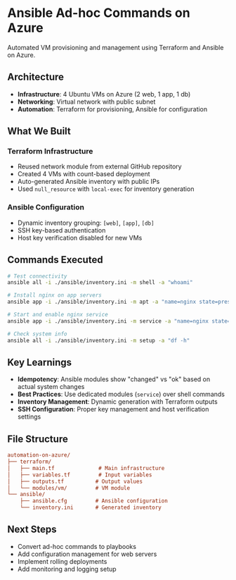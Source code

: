 # Ansible Ad-hoc Commands on Azure

Automated VM provisioning and management using Terraform and Ansible on Azure.

## Architecture

- **Infrastructure**: 4 Ubuntu VMs on Azure (2 web, 1 app, 1 db)
- **Networking**: Virtual network with public subnet
- **Automation**: Terraform for provisioning, Ansible for configuration

## What We Built

### Terraform Infrastructure

- Reused network module from external GitHub repository
- Created 4 VMs with count-based deployment
- Auto-generated Ansible inventory with public IPs
- Used `null_resource` with `local-exec` for inventory generation

### Ansible Configuration

- Dynamic inventory grouping: `[web]`, `[app]`, `[db]`
- SSH key-based authentication
- Host key verification disabled for new VMs

## Commands Executed

```bash
# Test connectivity
ansible all -i ./ansible/inventory.ini -m shell -a "whoami"

# Install nginx on app servers
ansible app -i ./ansible/inventory.ini -m apt -a "name=nginx state=present" --become

# Start and enable nginx service
ansible app -i ./ansible/inventory.ini -m service -a "name=nginx state=started enabled=yes" --become

# Check system info
ansible all -i ./ansible/inventory.ini -m setup -a "df -h"
```

## Key Learnings

- **Idempotency**: Ansible modules show "changed" vs "ok" based on actual system changes
- **Best Practices**: Use dedicated modules (`service`) over shell commands
- **Inventory Management**: Dynamic generation with Terraform outputs
- **SSH Configuration**: Proper key management and host verification settings

## File Structure

```ini
automation-on-azure/
├── terraform/
│   ├── main.tf              # Main infrastructure
│   ├── variables.tf         # Input variables
│   ├── outputs.tf          # Output values
│   └── modules/vm/         # VM module
└── ansible/
    ├── ansible.cfg         # Ansible configuration
    └── inventory.ini       # Generated inventory
```

## Next Steps

- Convert ad-hoc commands to playbooks
- Add configuration management for web servers
- Implement rolling deployments
- Add monitoring and logging setup

